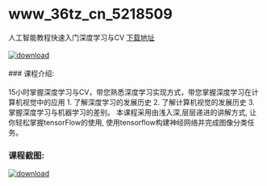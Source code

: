 # www_36tz_cn_5218509
人工智能教程快速入门深度学习与CV
[下载地址](http://www.36tz.cn/article/5218509 "下载地址")
<br/></br>[![download](http://36tz.cn/muke_img/2021_02_1-63-300x147.png "下载地址")](http://www.36tz.cn/article/5218509 "下载地址")
<br/></br>### 课程介绍:<br/></br>15小时掌握深度学习与CV，带您熟悉深度学习实现方式，带您掌握深度学习在计算机视觉中的应用 1. 了解深度学习的发展历史 2. 了解计算机视觉的发展历史 3. 掌握深度学习与机器学习的差别。
本课程采用由浅入深,层层递进的讲解方式, 让你轻松掌握tensorFlow的使用, 使用tensorflow构建神经网络并完成图像分类任务。

### 课程截图:
[![download](http://36tz.cn/muke_img/2021_02_2-67.png "下载地址")](http://www.36tz.cn/article/5218509 "下载地址")
